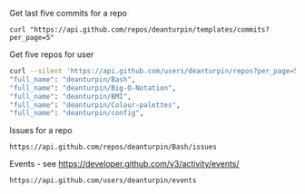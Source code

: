 Get last five commits for a repo
```
curl "https://api.github.com/repos/deanturpin/templates/commits?per_page=5"
```

Get five repos for user
```bash
curl --silent 'https://api.github.com/users/deanturpin/repos?per_page=5'  | grep full_name 
"full_name": "deanturpin/Bash",
"full_name": "deanturpin/Big-O-Notation",
"full_name": "deanturpin/BMI",
"full_name": "deanturpin/Colour-palettes",
"full_name": "deanturpin/config",
```

Issues for a repo
```
https://api.github.com/repos/deanturpin/Bash/issues
```

Events - see https://developer.github.com/v3/activity/events/
```
https://api.github.com/users/deanturpin/events
```

